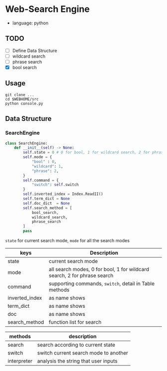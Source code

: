 # Web-Search Engine
- language: python

## TODO

- [ ] Define Data Structure
- [ ] wildcard search
- [ ] phrase search
- [x] bool search

## Usage

```
git clone ...
cd $WEBHOME/src 
python console.py
```


## Data Structure

### SearchEngine

```python
class SearchEngine:
    def __init__(self) -> None:
        self.state = 0 # 0 for bool, 1 for wildcard search, 2 for phrase search
        self.mode = {
            "bool" : 0,
            "wildcard": 1,
            "phrase": 2,
        }
        self.command = {
            "switch": self.switch
        }
        self.inverted_index = Index.ReadII()
        self.term_dict = None
        self.doc_dict  = None
        self.search_method = [
            bool_search,
            wildcard_search,
            phrase_search
        ]
        pass

```
    
`state` for current search mode, `mode` for all the search modes

| keys           | Description                                                              |
| -------------- | ------------------------------------------------------------------------ |
| state          | current search mode                                                      |
| mode           | all search modes, 0 for bool, 1 for wildcard search, 2 for phrase search |
| command        | supporting commands, `switch`, detail in Table methods                   |
| inverted_index | as name shows                                                            |
| term_dict      | as name shows                                                            |
| doc            | as name shows                                                            |
| search_method  | function list for  search                                                |

| methods     | description                           |
| ----------- | ------------------------------------- |
| search      | search according to current state     |
| switch      | switch current search mode to another |
| interpreter | analysis the string that user inputs  |



